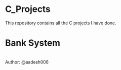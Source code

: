 # C_Projects
This repository contains all the C projects I have done.
# Bank System
<br>
Author: @aadesh006
